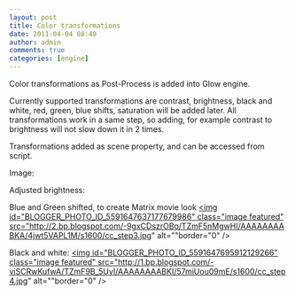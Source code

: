 ```yaml
---
layout: post
title: Color transformations
date: 2011-04-04 08:40
author: admin
comments: true
categories: [engine]
---
```

Color transformations as Post-Process is added into Glow engine.

Currently supported transformations are contrast, brightness, black and white, red, green, blue shifts, saturation will be added later. All transformations work in a same step, so adding, for example contrast to brightness will not slow down it in 2 times.

Transformations added as scene property, and can be accessed from script.

Image:
<a onblur="try {parent.deselectBloggerImageGracefully();} catch(e) {}" href="http://1.bp.blogspot.com/-KCVm4VcaR44/TZmFs58S2AI/AAAAAAAABJw/zDuQV2MvVLA/s1600/cc_step1.jpg"><img id="BLOGGER_PHOTO_ID_5591647418871633922" class="image featured" src="http://1.bp.blogspot.com/-KCVm4VcaR44/TZmFs58S2AI/AAAAAAAABJw/zDuQV2MvVLA/s1600/cc_step1.jpg" alt="" border="0" /></a>

Adjusted brightness:
<a onblur="try {parent.deselectBloggerImageGracefully();} catch(e) {}" href="http://1.bp.blogspot.com/-DdRftU6v1sc/TZmFzZLUBXI/AAAAAAAABJ4/47bXJWtm2tE/s1600/cc_step2.jpg"><img id="BLOGGER_PHOTO_ID_5591647530335339890" class="image featured" src="http://1.bp.blogspot.com/-DdRftU6v1sc/TZmFzZLUBXI/AAAAAAAABJ4/47bXJWtm2tE/s1600/cc_step2.jpg" alt="" border="0" /></a>

Blue and Green shifted, to create Matrix movie look
<a onblur="try {parent.deselectBloggerImageGracefully();} catch(e) {}" href="http://2.bp.blogspot.com/-9gxCDszrOBo/TZmF5nMgwHI/AAAAAAAABKA/4jwt5VAPL1M/s1600/cc_step3.jpg"><img id="BLOGGER_PHOTO_ID_5591647637177679986" class="image featured" src="http://2.bp.blogspot.com/-9gxCDszrOBo/TZmF5nMgwHI/AAAAAAAABKA/4jwt5VAPL1M/s1600/cc_step3.jpg" alt=""border="0" /></a>

Black and white:
<a onblur="try {parent.deselectBloggerImageGracefully();} catch(e) {}" href="http://1.bp.blogspot.com/-viSCRwKufwA/TZmF9B_5UvI/AAAAAAAABKI/57miUou09mE/s1600/cc_step4.jpg"><img id="BLOGGER_PHOTO_ID_5591647695912129266" class="image featured" src="http://1.bp.blogspot.com/-viSCRwKufwA/TZmF9B_5UvI/AAAAAAAABKI/57miUou09mE/s1600/cc_step4.jpg" alt=""border="0" /></a>
